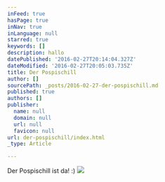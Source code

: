 ```yaml
---
inFeed: true
hasPage: true
inNav: true
inLanguage: null
starred: true
keywords: []
description: hallo
datePublished: '2016-02-27T20:14:04.327Z'
dateModified: '2016-02-27T20:05:03.735Z'
title: Der Pospischill
author: []
sourcePath: _posts/2016-02-27-der-pospischill.md
published: true
authors: []
publisher:
  name: null
  domain: null
  url: null
  favicon: null
url: der-pospischill/index.html
_type: Article

---
```

Der Pospischill ist da! :)
![](https://the-grid-user-content.s3-us-west-2.amazonaws.com/ded44ceb-5ad2-4e8e-81cb-660bc654420f.JPG)
